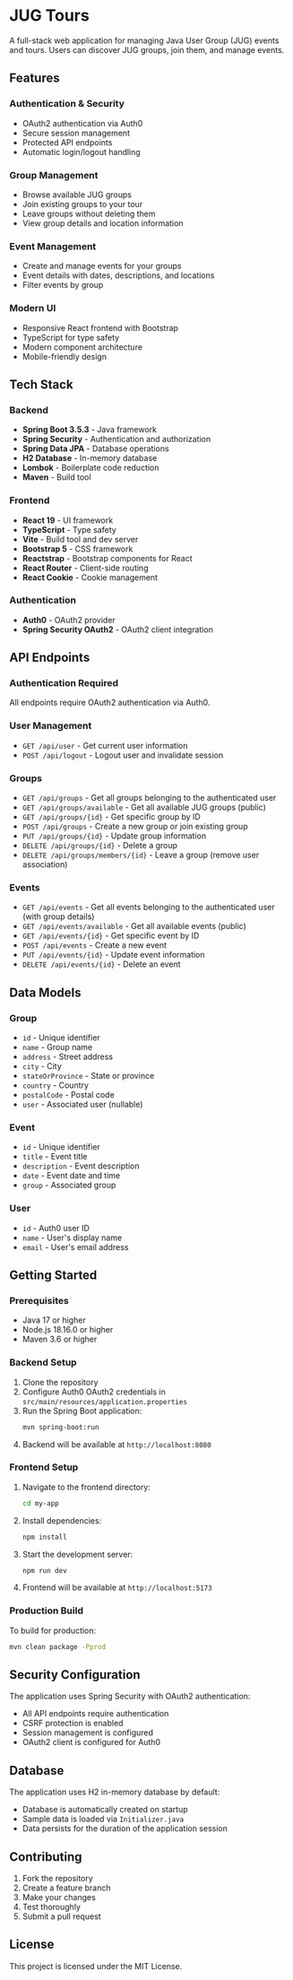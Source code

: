 # JUG Tours

A full-stack web application for managing Java User Group (JUG) events and tours. Users can discover JUG groups, join them, and manage events.

## Features

### Authentication & Security

- OAuth2 authentication via Auth0
- Secure session management
- Protected API endpoints
- Automatic login/logout handling

### Group Management

- Browse available JUG groups
- Join existing groups to your tour
- Leave groups without deleting them
- View group details and location information

### Event Management

- Create and manage events for your groups
- Event details with dates, descriptions, and locations
- Filter events by group

### Modern UI

- Responsive React frontend with Bootstrap
- TypeScript for type safety
- Modern component architecture
- Mobile-friendly design

## Tech Stack

### Backend

- **Spring Boot 3.5.3** - Java framework
- **Spring Security** - Authentication and authorization
- **Spring Data JPA** - Database operations
- **H2 Database** - In-memory database
- **Lombok** - Boilerplate code reduction
- **Maven** - Build tool

### Frontend

- **React 19** - UI framework
- **TypeScript** - Type safety
- **Vite** - Build tool and dev server
- **Bootstrap 5** - CSS framework
- **Reactstrap** - Bootstrap components for React
- **React Router** - Client-side routing
- **React Cookie** - Cookie management

### Authentication

- **Auth0** - OAuth2 provider
- **Spring Security OAuth2** - OAuth2 client integration

## API Endpoints

### Authentication Required

All endpoints require OAuth2 authentication via Auth0.

### User Management

- `GET /api/user` - Get current user information
- `POST /api/logout` - Logout user and invalidate session

### Groups

- `GET /api/groups` - Get all groups belonging to the authenticated user
- `GET /api/groups/available` - Get all available JUG groups (public)
- `GET /api/groups/{id}` - Get specific group by ID
- `POST /api/groups` - Create a new group or join existing group
- `PUT /api/groups/{id}` - Update group information
- `DELETE /api/groups/{id}` - Delete a group
- `DELETE /api/groups/members/{id}` - Leave a group (remove user association)

### Events

- `GET /api/events` - Get all events belonging to the authenticated user (with group details)
- `GET /api/events/available` - Get all available events (public)
- `GET /api/events/{id}` - Get specific event by ID
- `POST /api/events` - Create a new event
- `PUT /api/events/{id}` - Update event information
- `DELETE /api/events/{id}` - Delete an event

## Data Models

### Group

- `id` - Unique identifier
- `name` - Group name
- `address` - Street address
- `city` - City
- `stateOrProvince` - State or province
- `country` - Country
- `postalCode` - Postal code
- `user` - Associated user (nullable)

### Event

- `id` - Unique identifier
- `title` - Event title
- `description` - Event description
- `date` - Event date and time
- `group` - Associated group

### User

- `id` - Auth0 user ID
- `name` - User's display name
- `email` - User's email address

## Getting Started

### Prerequisites

- Java 17 or higher
- Node.js 18.16.0 or higher
- Maven 3.6 or higher

### Backend Setup

1. Clone the repository
2. Configure Auth0 OAuth2 credentials in `src/main/resources/application.properties`
3. Run the Spring Boot application:
   ```bash
   mvn spring-boot:run
   ```
4. Backend will be available at `http://localhost:8080`

### Frontend Setup

1. Navigate to the frontend directory:
   ```bash
   cd my-app
   ```
2. Install dependencies:
   ```bash
   npm install
   ```
3. Start the development server:
   ```bash
   npm run dev
   ```
4. Frontend will be available at `http://localhost:5173`

### Production Build

To build for production:

```bash
mvn clean package -Pprod
```

## Security Configuration

The application uses Spring Security with OAuth2 authentication:

- All API endpoints require authentication
- CSRF protection is enabled
- Session management is configured
- OAuth2 client is configured for Auth0

## Database

The application uses H2 in-memory database by default:

- Database is automatically created on startup
- Sample data is loaded via `Initializer.java`
- Data persists for the duration of the application session

## Contributing

1. Fork the repository
2. Create a feature branch
3. Make your changes
4. Test thoroughly
5. Submit a pull request

## License

This project is licensed under the MIT License.

